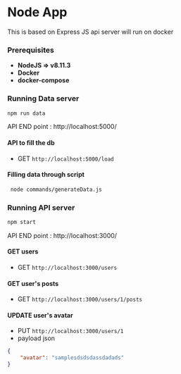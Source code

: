 # Node App
This is based on Express JS api server will run on docker 

### Prerequisites
* **NodeJS => v8.11.3** 
* **Docker**
* **docker-compose**

### Running Data server 
```bash
npm run data 
```
API END point : http://localhost:5000/ 

#### API to fill the db 
* GET `http://localhost:5000/load`


#### Filling data through script 
```bash
 node commands/generateData.js
```

### Running API server 
```bash
npm start
```
API END point : http://localhost:3000/ 

#### GET users 
* GET `http://localhost:3000/users`

#### GET user's posts
* GET `http://localhost:3000/users/1/posts`


#### UPDATE user's avatar
* PUT `http://localhost:3000/users/1`
* payload json 
```json
{
    "avatar": "samplesdsdsdassdadads"
}
```